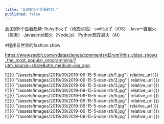 ```yaml
---
title: "此图的5个显著趋势:"
published: false
---
```

此图的5个显著趋势:
Ruby不火了（动态网站）
swift火了（iOS）
Java一直很火（服务）
Javascript超火（Node.js）
Python现在最火（AI）

#程序员世界的fashion show

https://www.reddit.com/r/datascience/comments/d2rym1/this_video_shows_the_most_popular_programming/?utm_source=share&utm_medium=ios_app



![]({{ "/assets/images/2019/09/2019-09-15-5-xian-zh/1.jpg" | relative_url }})
![]({{ "/assets/images/2019/09/2019-09-15-5-xian-zh/2.jpg" | relative_url }})
![]({{ "/assets/images/2019/09/2019-09-15-5-xian-zh/3.jpg" | relative_url }})
![]({{ "/assets/images/2019/09/2019-09-15-5-xian-zh/4.jpg" | relative_url }})
![]({{ "/assets/images/2019/09/2019-09-15-5-xian-zh/5.jpg" | relative_url }})
![]({{ "/assets/images/2019/09/2019-09-15-5-xian-zh/6.jpg" | relative_url }})
![]({{ "/assets/images/2019/09/2019-09-15-5-xian-zh/7.jpg" | relative_url }})
![]({{ "/assets/images/2019/09/2019-09-15-5-xian-zh/8.jpg" | relative_url }})
![]({{ "/assets/images/2019/09/2019-09-15-5-xian-zh/9.jpg" | relative_url }})
